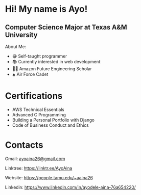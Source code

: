 # Hi! My name is Ayo!
## Computer Science Major at Texas A&M University
About Me:

* 😁 Self-taught programmer
* 📚 Currently interested in web development
* 👨‍🎓 Amazon Future Engineering Scholar
* 🛦 Air Force Cadet

# Certifications
* AWS Technical Essentials
* Advanced C Programming
* Building a Personal Portfolio with Django
* Code of Business Conduct and Ethics

# Contacts
Gmail: ayoaina26@gmail.com

Linktree: https://linktr.ee/AyoAina

Website: https://people.tamu.edu/~aaina26

Linkedin: https://www.linkedin.com/in/ayodele-aina-76a654220/
